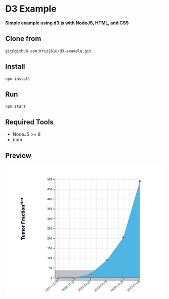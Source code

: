 # D3 Example
**Simple example using d3.js with NodeJS, HTML, and CSS**
## Clone from
```
git@github.com:Kriz1618/d3-example.git
```

## Install
```
npm install
```
## Run
```
npm start
```

## Required Tools
* NodeJS >= 8
*  npm 

## Preview
![Graph](/public/graph.png)